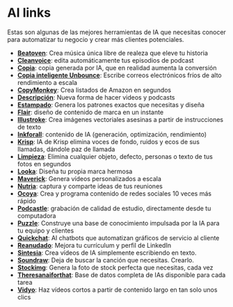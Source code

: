 # AI links

Estas son algunas de las mejores herramientas de IA que necesitas conocer para  automatizar tu negocio y crear más clientes potenciales.


 - [**Beatoven**](https://www.beatoven.ai/): Crea música única libre de realeza que eleve tu historia
 - [**Cleanvoice**](https://cleanvoice.ai/): edita automáticamente tus episodios de podcast
 - [**Copia**](https://www.copy.ai/): copia generada por IA, que en realidad aumenta la conversión
 - [**Copia inteligente Unbounce**](https://unbounce.com/): Escribe correos electrónicos fríos de alto rendimiento a escala
 - [**CopyMonkey**](http://copymonkey.ai/): Crea listados de Amazon en segundos
 - [**Descripción**](https://lnkd.in/d_Kdj35E): Nueva forma de hacer videos y podcasts
 - [**Estampado**](https://www.patterned.ai/): Genera los patrones exactos que necesitas y diseña
 - [**Flair**](https://flair.ai/): diseño de contenido de marca en un instante
 - [**Illustroke**](https://illustroke.com/): Crea imágenes vectoriales asesinas a partir de instrucciones de texto
 - [**Inkforall**](https://inkforall.com): contenido de IA (generación, optimización, rendimiento)
 - [**Krisp**](https://krisp.ai/): IA de Krisp elimina voces de fondo, ruidos y ecos de sus llamadas, dándole paz de llamada
 - [**Limpieza**](https://cleanup.pictures/): Elimina cualquier objeto, defecto, personas o texto de tus fotos en segundos
 - [**Looka**](https://looka.com/): Diseña tu propia marca hermosa
 - [**Maverick**](https://lnkd.in/dmrkz_ah): Genera vídeos personalizados a escala
 - [**Nutria**](https://otter.ai/): captura y comparte ideas de tus reuniones
 - [**Ocoya**](https://www.ocoya.com/): Crea y programa contenido de redes sociales 10 veces más rápido
 - [**Podcastle**](https://podcastle.ai/): grabación de calidad de estudio, directamente desde tu computadora
 - [**Puzzle**](https://www.puzzlelabs.ai/): Construye una base de conocimiento impulsada por la IA para tu equipo y clientes
 - [**Quickchat**](https://www.quickchat.ai/): AI chatbots que automatizan gráficos de servicio al cliente
 - [**Reanudado**](https://lnkd.in/d9EurcnX): Mejora tu currículum y perfil de LinkedIn
 - [**Sintesia**](https://www.synthesia.io/): Crea vídeos de IA simplemente escribiendo en texto.
 - [**Soundraw**](https://soundraw.io/): Deja de buscar la canción que necesitas. Crearlo.
 - [**Stockimg**](https://stockimg.ai/): Genera la foto de stock perfecta que necesitas, cada vez
 - [**Theresanaiforthat**](https://lnkd.in/dKhqaaF3): Base de datos completa de IAs disponible para cada tarea
 - [**Vidyo**](https://vidyo.ai/): Haz vídeos cortos a partir de contenido largo en tan solo unos clics
 
